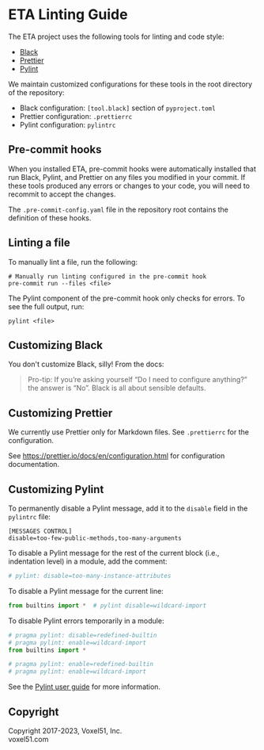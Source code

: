 # ETA Linting Guide

The ETA project uses the following tools for linting and code style:

-   [Black](https://github.com/psf/black)
-   [Prettier](https://prettier.io)
-   [Pylint](https://www.pylint.org)

We maintain customized configurations for these tools in the root directory of
the repository:

-   Black configuration: `[tool.black]` section of `pyproject.toml`
-   Prettier configuration: `.prettierrc`
-   Pylint configuration: `pylintrc`

## Pre-commit hooks

When you installed ETA, pre-commit hooks were automatically installed that run
Black, Pylint, and Prettier on any files you modified in your commit. If these
tools produced any errors or changes to your code, you will need to recommit to
accept the changes.

The `.pre-commit-config.yaml` file in the repository root contains the
definition of these hooks.

## Linting a file

To manually lint a file, run the following:

```shell
# Manually run linting configured in the pre-commit hook
pre-commit run --files <file>
```

The Pylint component of the pre-commit hook only checks for errors. To see the
full output, run:

```shell
pylint <file>
```

## Customizing Black

You don't customize Black, silly! From the docs:

> Pro-tip: If you’re asking yourself “Do I need to configure anything?” the
> answer is “No”. Black is all about sensible defaults.

## Customizing Prettier

We currently use Prettier only for Markdown files. See `.prettierrc` for the
configuration.

See https://prettier.io/docs/en/configuration.html for configuration
documentation.

## Customizing Pylint

To permanently disable a Pylint message, add it to the `disable` field in the
`pylintrc` file:

```shell
[MESSAGES CONTROL]
disable=too-few-public-methods,too-many-arguments
```

To disable a Pylint message for the rest of the current block (i.e.,
indentation level) in a module, add the comment:

```py
# pylint: disable=too-many-instance-attributes
```

To disable a Pylint message for the current line:

```py
from builtins import *  # pylint disable=wildcard-import
```

To disable Pylint errors temporarily in a module:

```py
# pragma pylint: disable=redefined-builtin
# pragma pylint: enable=wildcard-import
from builtins import *

# pragma pylint: enable=redefined-builtin
# pragma pylint: enable=wildcard-import
```

See the [Pylint user guide](https://pylint.readthedocs.io/en/latest/) for more
information.

## Copyright

Copyright 2017-2023, Voxel51, Inc.<br> voxel51.com
